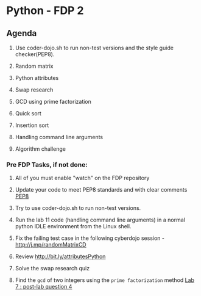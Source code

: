 # Python - FDP 2
## Agenda 
1. Use coder-dojo.sh to run non-test versions and  the style guide checker(PEP8).
2. Random matrix
3. Python attributes
4. Swap research
5. GCD using prime factorization
6. Quick sort
7. Insertion sort
8. Handling command line arguments

9. Algorithm challenge


### Pre FDP Tasks, if not done:
1. All of you must enable "watch" on the FDP repository 
2. Update your code to meet PEP8 standards and with clear comments [PEP8](https://pypi.python.org/pypi/pep8)


3. Try to use coder-dojo.sh to run non-test versions.
4. Run the lab 11 code (handling command line arguments) in a normal python IDLE environment from the Linux shell. 
5. Fix the failing test case in the following cyberdojo session - http://j.mp/randomMatrixCD
6. Review http://bit.ly/attributesPython
7. Solve the swap research quiz
8. Find the `gcd` of two integers using the `prime factorization` method [Lab 7 : post-lab question 4 ](https://github.com/kgisl/pythonFDP/blob/master/manual/lab7-kgashok.py.md) 

